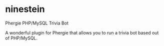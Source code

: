 ninestein
=========

Phergie PHP/MySQL Trivia Bot

A wonderful plugin for Phergie that allows you to run a trivia bot based out of PHP/MySQL.
